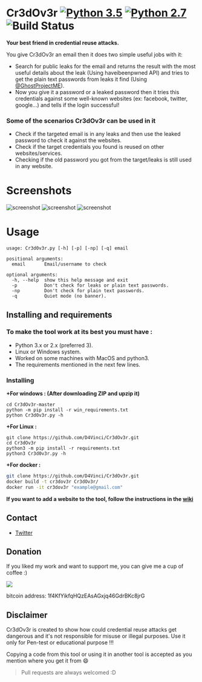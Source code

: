 # Cr3dOv3r [![Python 3.5](https://img.shields.io/badge/Python-3.5-yellow.svg)](http://www.python.org/download/) [![Python 2.7](https://img.shields.io/badge/Python-2.7-yellow.svg)](http://www.python.org/download/) ![Build Status](https://img.shields.io/badge/Version-0.4-red.svg)

**Your best friend in credential reuse attacks.**

You give Cr3dOv3r an email then it does two simple useful jobs with it:
- Search for public leaks for the email and returns the result with the most useful details about the leak (Using haveibeenpwned API) and tries to get the plain text passwords from leaks it find (Using [@GhostProjectME](https://twitter.com/GhostProjectME)).
- Now you give it a password or a leaked password then it tries this credentials against some well-known websites (ex: facebook, twitter, google...) and tells if the login successful!

### Some of the scenarios Cr3dOv3r can be used in it
- Check if the targeted email is in any leaks and then use the leaked password to check it against the websites.
- Check if the target credentials you found is reused on other websites/services.
- Checking if the old password you got from the target/leaks is still used in any website.

# Screenshots
![screenshot](https://github.com/D4Vinci/Cr3dOv3r/blob/master/Data/Email1.png)
![screenshot](https://github.com/D4Vinci/Cr3dOv3r/blob/master/Data/Email2.png)
![screenshot](https://github.com/D4Vinci/Cr3dOv3r/blob/master/Data/Email3.png)

# Usage
```
usage: Cr3d0v3r.py [-h] [-p] [-np] [-q] email

positional arguments:
  email       Email/username to check

optional arguments:
  -h, --help  show this help message and exit
  -p          Don't check for leaks or plain text passwords.
  -np         Don't check for plain text passwords.
  -q          Quiet mode (no banner).

```

## Installing and requirements
### To make the tool work at its best you must have :
- Python 3.x or 2.x (preferred 3).
- Linux or Windows system.
- Worked on some machines with MacOS and python3.
- The requirements mentioned in the next few lines.

### Installing
**+For windows : (After downloading ZIP and upzip it)**
```
cd Cr3dOv3r-master
python -m pip install -r win_requirements.txt
python Cr3d0v3r.py -h
```
**+For Linux :**
```
git clone https://github.com/D4Vinci/Cr3dOv3r.git
cd Cr3dOv3r
python3 -m pip install -r requirements.txt
python3 Cr3d0v3r.py -h
```

**+For docker :**
```bash
git clone https://github.com/D4Vinci/Cr3dOv3r.git
docker build -t cr3dov3r Cr3dOv3r/
docker run -it cr3dov3r "example@gmail.com"
```


**If you want to add a website to the tool, follow the instructions in the [wiki](https://github.com/D4Vinci/Cr3dOv3r/wiki)**

## Contact
- [Twitter](https://twitter.com/D4Vinci1)

## Donation
If you liked my work and want to support me, you can give me a cup of coffee :)

<img src="https://github.com/D4Vinci/Dr0p1t-Framework/blob/master/donate.png"></img>

bitcoin address: 1f4KfYikfqHQzEAsAGxjq46GdrBKc8jrG

## Disclaimer
Cr3dOv3r is created to show how could credential reuse attacks get dangerous and it's not responsible for misuse or illegal purposes. Use it only for Pen-test or educational purpose !!!

Copying a code from this tool or using it in another tool is accepted as you mention where you get it from :smile:

> Pull requests are always welcomed :D

